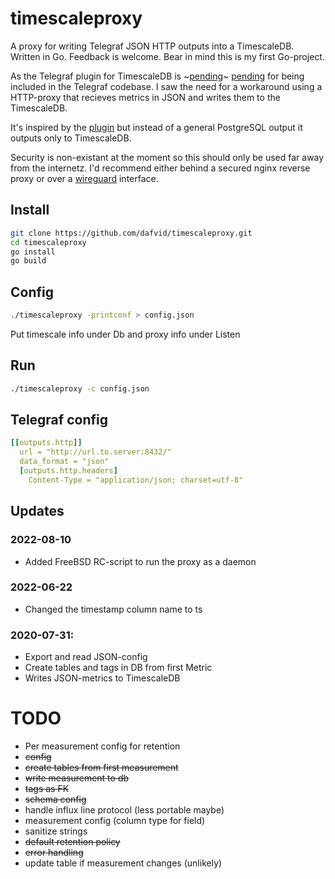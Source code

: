 # timescaleproxy
A proxy for writing Telegraf JSON HTTP outputs into a TimescaleDB. Written in Go. Feedback is welcome. Bear in mind this is my first Go-project.

As the Telegraf plugin for TimescaleDB is ~[pending](https://github.com/influxdata/telegraf/pull/3428)~ [pending](https://github.com/influxdata/telegraf/pull/8651) for being included in the Telegraf codebase. 
I saw the need for a workaround using a HTTP-proxy that recieves metrics in JSON and writes them to the TimescaleDB.

It's inspired by the [plugin](https://github.com/svenklemm/telegraf/tree/postgres/plugins/outputs/postgresql) but instead of a general PostgreSQL output it outputs only to TimescaleDB.

Security is non-existant at the moment so this should only be used far away from the internetz. I'd recommend either behind a secured nginx reverse proxy or over a [wireguard](https://www.wireguard.com) interface.

## Install
  ```sh
  git clone https://github.com/dafvid/timescaleproxy.git
  cd timescaleproxy
  go install
  go build
  ```

## Config
  ```sh
  ./timescaleproxy -printconf > config.json
  ```
  Put timescale info under Db and proxy info under Listen
  
## Run
  ```sh
  ./timescaleproxy -c config.json
  ```
  

## Telegraf config
```yaml
[[outputs.http]]
  url = "http://url.to.server:8432/"
  data_format = "json"
  [outputs.http.headers]
    Content-Type = "application/json; charset=utf-8"
```

## Updates
### 2022-08-10
- Added FreeBSD RC-script to run the proxy as a daemon
### 2022-06-22
- Changed the timestamp column name to ts
### 2020-07-31:
- Export and read JSON-config
- Create tables and tags in DB from first Metric
- Writes JSON-metrics to TimescaleDB

# TODO
- Per measurement config for retention
- ~~config~~
- ~~create tables from first measurement~~
- ~~write measurement to db~~
- ~~tags as FK~~
- ~~schema config~~
- handle influx line protocol (less portable maybe)
- measurement config (column type for field)
- sanitize strings
- ~~default retention policy~~
- ~~error handling~~
- update table if measurement changes (unlikely)

